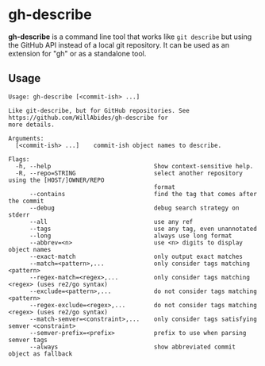 # gh-describe

__gh-describe__ is a command line tool that works like `git describe` but using the GitHub API instead of a local git
repository. It can be used as an extension for "gh" or as a standalone tool.

## Usage

<!--- everything between the next line and the "end usage output" comment is generated by script/generate-readme --->
<!--- start usage output --->

```
Usage: gh-describe [<commit-ish> ...]

Like git-describe, but for GitHub repositories. See https://github.com/WillAbides/gh-describe for
more details.

Arguments:
  [<commit-ish> ...]    commit-ish object names to describe.

Flags:
  -h, --help                             Show context-sensitive help.
  -R, --repo=STRING                      select another repository using the [HOST/]OWNER/REPO
                                         format
      --contains                         find the tag that comes after the commit
      --debug                            debug search strategy on stderr
      --all                              use any ref
      --tags                             use any tag, even unannotated
      --long                             always use long format
      --abbrev=<n>                       use <n> digits to display object names
      --exact-match                      only output exact matches
      --match=<pattern>,...              only consider tags matching <pattern>
      --regex-match=<regex>,...          only consider tags matching <regex> (uses re2/go syntax)
      --exclude=<pattern>,...            do not consider tags matching <pattern>
      --regex-exclude=<regex>,...        do not consider tags matching <regex> (uses re2/go syntax)
      --match-semver=<constraint>,...    only consider tags satisfying semver <constraint>
      --semver-prefix=<prefix>           prefix to use when parsing semver tags
      --always                           show abbreviated commit object as fallback
```

<!--- end usage output --->

